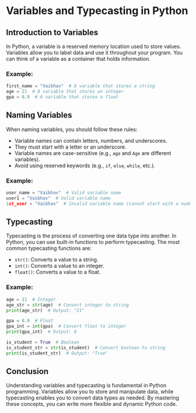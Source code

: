 # Variables and Typecasting in Python

## Introduction to Variables
In Python, a variable is a reserved memory location used to store values. Variables allow you to label data and use it throughout your program. You can think of a variable as a container that holds information.

### Example:
```python
first_name = "Vaibhav"  # A variable that stores a string
age = 21  # A variable that stores an integer
gpa = 8.9  # A variable that stores a float
```

## Naming Variables
When naming variables, you should follow these rules:
- Variable names can contain letters, numbers, and underscores.
- They must start with a letter or an underscore.
- Variable names are case-sensitive (e.g., `age` and `Age` are different variables).
- Avoid using reserved keywords (e.g., `if`, `else`, `while`, etc.).

### Example:
```python
user_name = "Vaibhav"  # Valid variable name
user1 = "Vaibhav"  # Valid variable name
1st_user = "Vaibhav"  # Invalid variable name (cannot start with a number)
```

## Typecasting
Typecasting is the process of converting one data type into another. In Python, you can use built-in functions to perform typecasting. The most common typecasting functions are:
- `str()`: Converts a value to a string.
- `int()`: Converts a value to an integer.
- `float()`: Converts a value to a float.

### Example:
```python
age = 21  # Integer
age_str = str(age)  # Convert integer to string
print(age_str)  # Output: "21"

gpa = 8.9  # Float
gpa_int = int(gpa)  # Convert float to integer
print(gpa_int)  # Output: 8

is_student = True  # Boolean
is_student_str = str(is_student)  # Convert boolean to string
print(is_student_str)  # Output: "True"
```

## Conclusion
Understanding variables and typecasting is fundamental in Python programming. Variables allow you to store and manipulate data, while typecasting enables you to convert data types as needed. By mastering these concepts, you can write more flexible and dynamic Python code.